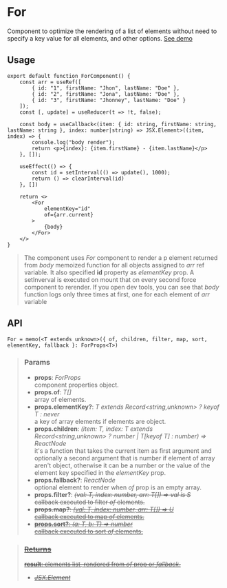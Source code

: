 # For
Component to optimize the rendering of a list of elements without need to specify a key value for all elements, and other options. [See demo](https://ndriadev.github.io/react-tools/#/components/For)

## Usage

```tsx
export default function ForComponent() {
	const arr = useRef([
		{ id: "1", firstName: "Jhon", lastName: "Doe" },
		{ id: "2", firstName: "Jona", lastName: "Doe" },
		{ id: "3", firstName: "Jhonney", lastName: "Doe" }
	]);
	const [, update] = useReducer(t => !t, false);

	const body = useCallback<(item: { id: string, firstName: string, lastName: string }, index: number|string) => JSX.Element>((item, index) => {
		console.log("body render");
		return <p>{index}: {item.firstName} - {item.lastName}</p>
	}, []);

	useEffect(() => {
		const id = setInterval(() => update(), 1000);
		return () => clearInterval(id)
	}, [])

	return <>
		<For
			elementKey="id"
			of={arr.current}
		>
			{body}
		</For>
	</>
}
```

> The component uses _For_ component to render a p element returned from _body_ memoized function for all objects assigned to _arr_  ref variable. It also specified __id__ property as _elementKey_ prop. A setInverval is executed on mount that on every second force component to rerender. If you open dev tools, you can see that _body_ function logs only three times at first, one for each element of _arr_ variable


## API

```tsx
For = memo(<T extends unknown>({ of, children, filter, map, sort, elementKey, fallback }: ForProps<T>)
```

> ### Params
>
> - __props__: _ForProps<T>_  
component properties object.
> - __props.of__: _T[]_  
array of elements.
> - __props.elementKey?__: _T extends Record<string,unknown> ? keyof T : never_  
a key of array elements if elements are object.
> - __props.children__: _(item: T, index: T extends Record<string,unknown> ? number | T[keyof T] : number) => ReactNode_  
it's a function that takes the current item as first argument and optionally a second argument that is number if element of array aren't object, otherwise it can be a number or the value of the element key specified in the _elementKey_ prop.
> - __props.fallback?__: _ReactNode_  
optional element to render when _of_ prop is an empty array.
> - __props.filter?__: _<S extends T>(val: T, index: number, arr: T[]) => val is S_  
callback executed to filter _of_ elements.
> - __props.map?__: _<U extends T>(val: T, index: number, arr: T[]) => U_  
callback executed to map _of_ elements.
> - __props.sort?__: _(a: T, b: T) => number_  
callback executed to sort _of_ elements.
>


> ### Returns
>
> __result__: elements list, rendered from _of_ prop or _fallback_.
> - _JSX.Element_  
>